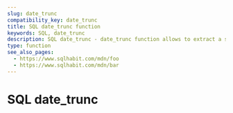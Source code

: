 ```yaml
---
slug: date_trunc
compatibility_key: date_trunc
title: SQL date_trunc function
keywords: SQL, date_trunc
description: SQL date_trunc - date_trunc function allows to extract a specific part of a timestamp (year, month, day, hour, etc).
type: function
see_also_pages:
  - https://www.sqlhabit.com/mdn/foo
  - https://www.sqlhabit.com/mdn/bar
---
```


# SQL date_trunc
